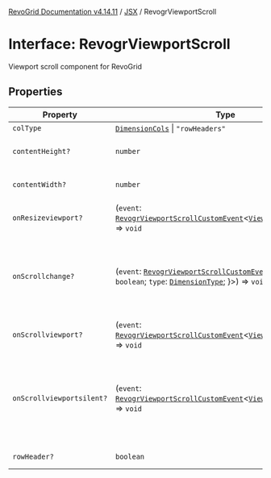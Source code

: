 [RevoGrid Documentation v4.14.11](README.md) / [JSX](Namespace.JSX.md) / RevogrViewportScroll

# Interface: RevogrViewportScroll

Viewport scroll component for RevoGrid

## Properties

| Property | Type | Description | Defined in |
| ------ | ------ | ------ | ------ |
| `colType` | [`DimensionCols`](TypeAlias.DimensionCols.md) \| `"rowHeaders"` | - | [src/components.d.ts:2298](https://github.com/revolist/revogrid/blob/8390153a63782c6f2a806fb42e5983525eb9dc87/src/components.d.ts#L2298) |
| `contentHeight?` | `number` | Height of inner content | [src/components.d.ts:2302](https://github.com/revolist/revogrid/blob/8390153a63782c6f2a806fb42e5983525eb9dc87/src/components.d.ts#L2302) |
| `contentWidth?` | `number` | Width of inner content | [src/components.d.ts:2306](https://github.com/revolist/revogrid/blob/8390153a63782c6f2a806fb42e5983525eb9dc87/src/components.d.ts#L2306) |
| `onResizeviewport?` | (`event`: [`RevogrViewportScrollCustomEvent`](Interface.RevogrViewportScrollCustomEvent.md)\<[`ViewPortResizeEvent`](TypeAlias.ViewPortResizeEvent.md)\>) => `void` | Viewport resize | [src/components.d.ts:2310](https://github.com/revolist/revogrid/blob/8390153a63782c6f2a806fb42e5983525eb9dc87/src/components.d.ts#L2310) |
| `onScrollchange?` | (`event`: [`RevogrViewportScrollCustomEvent`](Interface.RevogrViewportScrollCustomEvent.md)\<\{ `hasScroll`: `boolean`; `type`: [`DimensionType`](TypeAlias.DimensionType.md); \}\>) => `void` | Triggered on scroll change, can be used to get information about scroll visibility | [src/components.d.ts:2314](https://github.com/revolist/revogrid/blob/8390153a63782c6f2a806fb42e5983525eb9dc87/src/components.d.ts#L2314) |
| `onScrollviewport?` | (`event`: [`RevogrViewportScrollCustomEvent`](Interface.RevogrViewportScrollCustomEvent.md)\<[`ViewPortScrollEvent`](TypeAlias.ViewPortScrollEvent.md)\>) => `void` | Before scroll event | [src/components.d.ts:2321](https://github.com/revolist/revogrid/blob/8390153a63782c6f2a806fb42e5983525eb9dc87/src/components.d.ts#L2321) |
| `onScrollviewportsilent?` | (`event`: [`RevogrViewportScrollCustomEvent`](Interface.RevogrViewportScrollCustomEvent.md)\<[`ViewPortScrollEvent`](TypeAlias.ViewPortScrollEvent.md)\>) => `void` | Silently scroll to coordinate Made to align negative coordinates for mobile devices | [src/components.d.ts:2325](https://github.com/revolist/revogrid/blob/8390153a63782c6f2a806fb42e5983525eb9dc87/src/components.d.ts#L2325) |
| `rowHeader?` | `boolean` | Enable row header | [src/components.d.ts:2329](https://github.com/revolist/revogrid/blob/8390153a63782c6f2a806fb42e5983525eb9dc87/src/components.d.ts#L2329) |
